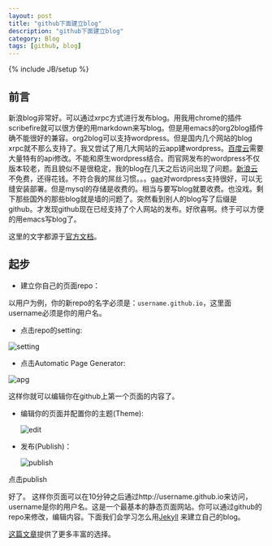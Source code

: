 ```yaml
---
layout: post
title: "github下面建立blog"
description: "github下面建立blog"
category: Blog
tags: [github, blog]
---
```

{% include JB/setup %}

## 前言

新浪blog非常好。可以通过xrpc方式进行发布blog。用我用chrome的插件scribefire就可以很方便的用markdown来写blog。但是用emacs的org2blog插件确不能很好的兼容。org2blog可以支持wordpress。但是国内几个网站的blog
xrpc就不那么支持了。我又尝试了用几大网站的云app建wordpress。[百度云](http://developer.baidu.com/bae/)需要大量特有的api修改。不能和原生wordpress结合。而官网发布的wordpress不仅版本较老，而且貌似不是很稳定，我的blog在几天之后访问出现了问题。[新浪云](http://sae.sina.com.cn/)不免费，还得花钱。不符合我的屌丝习惯。。。[gae](http://appengine.google.com/)对wordpress支持很好，可以无缝安装部署。但是mysql的存储是收费的。相当与要写blog就要收费。也没戏。剩下那些国外的那些blog就是墙的问题了。突然看到别人的blog写了后缀是github。才发现github现在已经支持了个人网站的发布。好欣喜啊。终于可以方便的用emacs写blog了。

这里的文字都源于[官方文档](https://help.github.com/articles/creating-pages-with-the-automatic-generator)。

## 起步

- 建立你自己的页面repo：

以用户为例，你的新repo的名字必须是：`username.github.io`，这里面username必须是你的用户名。

- 点击repo的setting:

![setting](https://github-images.s3.amazonaws.com/help/repo-actions-settings.png)

- 点击Automatic Page Generator:

![apg](https://github-images.s3.amazonaws.com/help/pages-automatic-page-generator.png)

  这样你就可以编辑你在github上第一个页面的内容了。

- 编辑你的页面并配置你的主题(Theme):

  ![edit](https://github-images.s3.amazonaws.com/blog/2012/page-generator-picker.png)

- 发布(Publish)：

  ![publish](https://github-images.s3.amazonaws.com/blog/2012/page-generator-publish.png)

点击publish

好了。
这样你页面可以在10分钟之后通过http://username.github.io来访问，username是你的用户名。这是一个最基本的静态页面网站。你可以通过github的repo来修改，编辑内容。下面我们会学习怎么用[Jekyll](http://jekyllbootstrap.com/)
来建立自己的blog。

[这篇文章](http://erjjones.github.io/blog/How-I-built-my-blog-in-one-day/)提供了更多丰富的选择。

